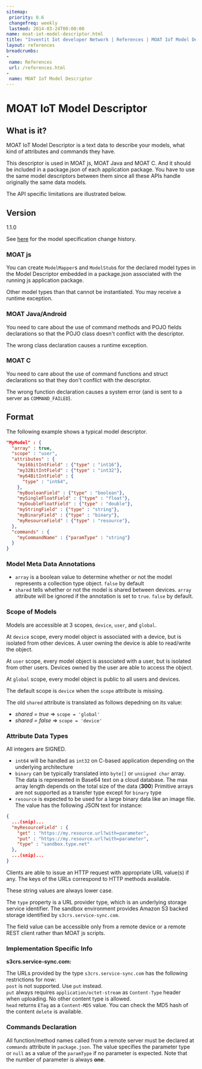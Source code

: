 ```yaml
---
sitemap:
 priority: 0.6
 changefreq: weekly
 lastmod: 2014-03-24T00:00:00
name: moat-iot-model-descriptor.html
title: "Inventit Iot developer Network | References | MOAT IoT Model Descriptor"
layout: references
breadcrumbs:
-
 name: References
 url: /references.html
-
 name: MOAT IoT Model Descriptor
---
```

# MOAT IoT Model Descriptor

## What is it?

MOAT IoT Model Descriptor is a text data to describe your models, what kind of attributes and commands they have.

This descriptor is used in MOAT js, MOAT Java and MOAT C. And it should be included in a package.json of each application package. You have to use the same model descriptors between them since all these APIs handle originally the same data models.

The API specific limitations are illustrated below.

## Version

1.1.0

See [here](/references/moat-iot-model-descriptor/changes.html) for the model specification change history.
        
### MOAT js

You can create `ModelMapper`s and `ModelStub`s for the declared model types in the Model Descriptor embedded in a package.json associated with the running js application package.

Other model types than that cannot be instantiated. You may receive a runtime exception.

### MOAT Java/Android

You need to care about the use of command methods and POJO fields declarations so that the POJO class doesn't conflict with the descriptor.

The wrong class declaration causes a runtime exception.

### MOAT C

You need to care about the use of command functions and struct declarations so that they don't conflict with the descriptor.

The wrong function declaration causes a system error (and is sent to a server as `COMMAND_FAILED`).

## Format

The following example shows a typical model descriptor.

```json
"MyModel" : {
  "array" : true,
  "scope" : "user",
  "attributes" : {
    "my16bitIntField" : {"type" : "int16"},
    "my32BitIntField" : {"type" : "int32"},
    "my64BitIntField" : {
      "type" : "int64",
    },
    "myBooleanField" : {"type" : "boolean"},
    "mySingleFloatField" : {"type" : "float"},
    "myDoubleFloatField" : {"type" : "double"},
    "myStringField" : {"type" : "string"},
    "myBinaryField" : {"type" : "binary"},
    "myResourceField" : {"type" : "resource"},
  },
  "commands" : {
    "myCommandName" : {"paramType" : "string"}
  }  
}
```

### Model Meta Data Annotations

 * `array` is a boolean value to determine whether or not the model represents a collection type object. `false` by default
 * `shared` tells whether or not the model is shared between devices. `array` attribute will be ignored if the annotation is set to `true`. `false` by default.

### Scope of Models

Models are accessible at 3 scopes, `device`, `user`, and `global`.

At `device` scope, every model object is associated with a device, but is isolated from other devices. A user owning the device is able to read/write the object.

At `user` scope, every model object is associated with a user, but is isolated from other users. Devices owned by the user are able to access the object.

At `global` scope, every model object is public to all users and devices.

The default scope is `device` when the `scope` attribute is missing.

The old `shared` attribute is translated as follows depedning on its value:

 * _shared = true_ => `scope = 'global'`
 * _shared = false_ => `scope = 'device'`

### Attribute Data Types

All integers are SIGNED.

 *  `int64` will be handled as `int32` on C-based application depending on the underlying architecture
 *  `binary` can be typically translated into `byte[]` or `unsigned char` array. The data is represented in Base64 text on a cloud database. The max array length depends on the total size of the data (<strong>300</strong>) Primitive arrays are not supported as a transfer type except for `binary` type
 * `resource`&nbsp;is expected to be used for a large binary data like an image file. The value has the following JSON text for instance:<br />

```json
{
  ...(snip)...
  "myResourceField" : {
    "get" : "https://my.resource.url?with=parameter",
    "put" : "https://my.resource.url?with=parameter",
    "type" : "sandbox.type.net"
  },
  ...(snip)...
}
```

Clients are able to issue an HTTP request with appropriate URL value(s) if any. The keys of the URLs correspond to HTTP methods available.

These string values are always lower case.

The `type` property is a URL provider type, which is an underlying storage service identifier. The sandbox environment provides Amazon S3 backed storage identified by `s3crs.service-sync.com`.

The field value can be accessible only from a remote device or a remote REST client rather than MOAT js scripts.

### Implementation Specific Info
<div class="alert alert-info">
<strong>s3crs.service-sync.com:</strong><br />

The URLs provided by the type <code>s3crs.service-sync.com</code> has the following restrictions for now:<br />
<code>post</code> is not supported. Use <code>put</code> instead.<br />
<code>put</code> always requires <code>application/octet-stream</code> as <code>Content-Type</code> header when uploading. No other content type is allowed.<br />
<code>head</code> returns <code>ETag</code> as a <code>Content-MD5</code> value. You can check the MD5 hash of the content <code>delete</code> is available.<br />
</div>

### Commands Declaration

All function/method names called from a remote server must be declared at `commands` attribute in `package.json`. The value specifies the parameter type or `null` as a value of the `paramType` if no parameter is expected. Note that the number of parameter is always <strong>one</strong>.
